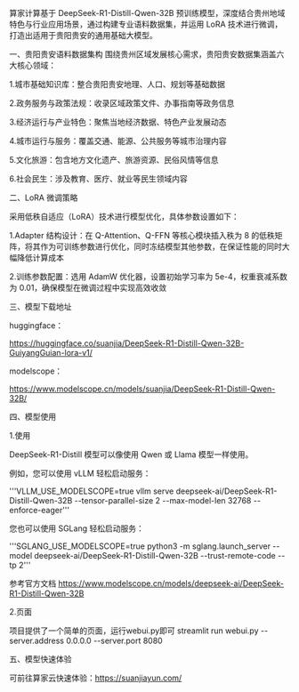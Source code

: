 算家计算基于 DeepSeek-R1-Distill-Qwen-32B 预训练模型，深度结合贵州地域特色与行业应用场景，通过构建专业语料数据集，并运用 LoRA 技术进行微调，打造出适用于贵阳贵安的通用基础大模型。 

一、贵阳贵安语料数据集构
围绕贵州区域发展核心需求，贵阳贵安数据集涵盖六大核心领域： 

1.城市基础知识库：整合贵阳贵安地理、人口、规划等基础数据 

2.政务服务与政策法规：收录区域政策文件、办事指南等政务信息 

3.经济运行与产业特色：聚焦当地经济数据、特色产业发展动态 

4.城市运行与服务：覆盖交通、能源、公共服务等城市治理内容 

5.文化旅游：包含地方文化遗产、旅游资源、民俗风情等信息 

6.社会民生：涉及教育、医疗、就业等民生领域内容 

二、LoRA 微调策略 

采用低秩自适应（LoRA）技术进行模型优化，具体参数设置如下： 

1.Adapter 结构设计：在 Q-Attention、Q-FFN 等核心模块插入秩为 8 的低秩矩阵，将其作为可训练参数进行优化，同时冻结模型其他参数，在保证性能的同时大幅降低计算成本 

2.训练参数配置：选用 AdamW 优化器，设置初始学习率为 5e-4，权重衰减系数为 0.01，确保模型在微调过程中实现高效收敛

三、模型下载地址 

huggingface：

https://huggingface.co/suanjia/DeepSeek-R1-Distill-Qwen-32B-GuiyangGuian-lora-v1/

modelscope： 

https://www.modelscope.cn/models/suanjia/DeepSeek-R1-Distill-Qwen-32B/

四、模型使用

1.使用

DeepSeek-R1-Distill 模型可以像使用 Qwen 或 Llama 模型一样使用。

例如，您可以使用 vLLM 轻松启动服务：

'''VLLM_USE_MODELSCOPE=true vllm serve deepseek-ai/DeepSeek-R1-Distill-Qwen-32B --tensor-parallel-size 2 --max-model-len 32768 --enforce-eager'''

您也可以使用 SGLang 轻松启动服务：

'''SGLANG_USE_MODELSCOPE=true python3 -m sglang.launch_server --model deepseek-ai/DeepSeek-R1-Distill-Qwen-32B --trust-remote-code --tp 2'''

参考官方文档 https://www.modelscope.cn/models/deepseek-ai/DeepSeek-R1-Distill-Qwen-32B


2.页面

 项目提供了一个简单的页面，运行webui.py即可 streamlit run webui.py --server.address 0.0.0.0 --server.port 8080

五、模型快速体验

可前往算家云快速体验：https://suanjiayun.com/

